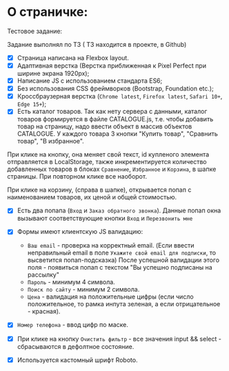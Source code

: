 # О страничке:

Тестовое задание:

Задание выполнял по ТЗ ( ТЗ находится в проекте, в Github)

- [x] Страница написана на Flexbox layout.
- [x] Адаптивная верстка (Верстка приближенная к Pixel Perfect при ширине экрана 1920px);
- [x] Написание JS с использованием стандарта ES6;
- [x] Без использования CSS фреймворков (Bootstrap, Foundation etc.);
- [x] Кроссбраузерная верстка (`Chrome latest`, `Firefox latest`, `Safari 10+`, `Edge 15+`);
- [x] Есть каталог товаров. Так как нету сервера с данными, каталог товаров формируется в файле CATALOGUE.js, т.е. чтобы добавить товар на страницу, надо ввести объект в массив объектов CATALOGUE.
      У каждого товара 3 кнопки "Купить товар", "Сравнить товар", "В избранное".

При клике на кнопку, она меняет свой текст, id купленого элемента отправляется в LocalStorage, также
инкрементируется количество добавленных товаров в блоках `Сравнение`, `Избранное` и `Корзина`, в шапке страницы. При повторном клике все наоборот.

При клике на корзину, (справа в шапке), открывается попап с наименованием товаров, их ценой и общей стоимостью.

- [x] Есть два попапа (`Вход` и `Заказ обратного звонка`).
      Данные попап окна вызывают соответствующие кнопки `Вход` и `Перезвонить мне`
- [x] Формы имеют клиентскую JS валидацию:

  - `Ваш email` - проверка на корректный email.
    (Если ввести неправильный email в поле `Укажите свой email для подписки`, то высветится попап-подсказка) После успешной валидации этого поля - появиться попап с текстом "Вы успешно подписаны на рассылку"
  - `Пароль` - минимум 4 символа.
  - `Поиск по сайту` - минимум 2 символа.
  - `Цена` - валидация на положительные цифры (если число положительное, то рамка инпута зеленая, а если отрицательное - красная).

- [x] `Номер телефона` - ввод цифр по маске.
- [x] При клике на кнопку `Очистить фильтр` - все значения input && select - сбрасываются в дефолтное состояние.
- [x] Используется кастомный шрифт Roboto.
